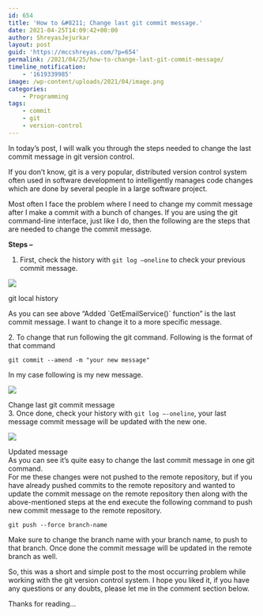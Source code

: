 ```yaml
---
id: 654
title: 'How to &#8211; Change last git commit message.'
date: 2021-04-25T14:09:42+00:00
author: ShreyasJejurkar
layout: post
guid: 'https://mccshreyas.com/?p=654'
permalink: /2021/04/25/how-to-change-last-git-commit-message/
timeline_notification:
    - '1619339985'
image: /wp-content/uploads/2021/04/image.png
categories:
    - Programming
tags:
    - commit
    - git
    - version-control
---
```


In today’s post, I will walk you through the steps needed to change the last commit message in git version control.

If you don’t know, git is a very popular, distributed version control system often used in software development to intelligently manages code changes which are done by several people in a large software project.

Most often I face the problem where I need to change my commit message after I make a commit with a bunch of changes. If you are using the git command-line interface, just like I do, then the following are the steps that are needed to change the commit message.

**Steps –**

1. First, check the history with `git log –oneline` to check your previous commit message.

[![](https://mccshreyas.files.wordpress.com/2021/04/image.png?w=866&resize=690%2C218)](https://mccshreyas.files.wordpress.com/2021/04/image.png)<figcaption>git local history  
  
</figcaption></figure></div>As you can see above “Added `GetEmailService()` function” is the last commit message. I want to change it to a more specific message.

2\. To change that run following the git command. Following is the format of that command

`git commit --amend -m "your new message" `  
  
In my case following is my new message.

 [![](https://mccshreyas.files.wordpress.com/2021/04/image-1.png?w=963&resize=700%2C55)](https://mccshreyas.files.wordpress.com/2021/04/image-1.png)<figcaption>Change last git commit message</figcaption></figure></div>3\. Once done, check your history with `git log –-oneline`, your last message commit message will be updated with the new one.

 [![](https://mccshreyas.files.wordpress.com/2021/04/image-2.png?w=1011&resize=700%2C117)](https://mccshreyas.files.wordpress.com/2021/04/image-2.png)<figcaption>Updated message </figcaption></figure></div>As you can see it’s quite easy to change the last commit message in one git command.  
For me these changes were not pushed to the remote repository, but if you have already pushed commits to the remote repository and wanted to update the commit message on the remote repository then along with the above-mentioned steps at the end execute the following command to push new commit message to the remote repository.  
  
`git push --force branch-name`

Make sure to change the branch name with your branch name, to push to that branch. Once done the commit message will be updated in the remote branch as well.

So, this was a short and simple post to the most occurring problem while working with the git version control system. I hope you liked it, if you have any questions or any doubts, please let me in the comment section below.

Thanks for reading…